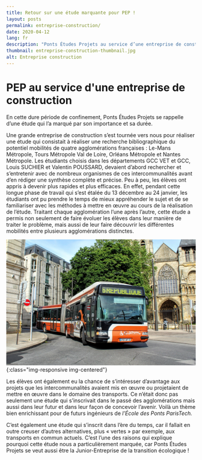 ```yaml
---
title: Retour sur une étude marquante pour PEP !
layout: posts
permalink: entreprise-construction/
date: 2020-04-12
lang: fr
description: "Ponts Études Projets au service d’une entreprise de construction afin de mener à bien une étude bibliographique du potentiel mobilité !"
thumbnail: entreprise-construction-thumbnail.jpg
alt: Entreprise construction
---
```


# PEP au service d'une entreprise de construction

En cette dure période de confinement, Ponts Études Projets se rappelle d’une étude qui l’a marqué par son importance et sa durée.

Une grande entreprise de construction s’est tournée vers nous pour réaliser une étude qui consistait à réaliser une recherche bibliographique du potentiel mobilités de quatre agglomérations françaises : Le-Mans Métropole, Tours Métropole Val de Loire, Orléans Métropole et Nantes Métropole. Les étudiants choisis dans les départements GCC VET et GCC, Louis SUCHIER et Valentin POUSSARD, devaient d’abord rechercher et s’entretenir avec de nombreux organismes de ces intercommunalités avant d’en rédiger une synthèse complète et précise. Peu à peu, les élèves ont appris à devenir plus rapides et plus efficaces. En effet, pendant cette longue phase de travail qui s’est étalée du 13 décembre au 24 janvier, les étudiants ont pu prendre le temps de mieux appréhender le sujet et de se familiariser avec les méthodes à mettre en œuvre au cours de la réalisation de l’étude. Traitant chaque agglomération l’une après l’autre, cette étude a permis non seulement de faire évoluer les élèves dans leur manière de traiter le problème, mais aussi de leur faire découvrir les différentes mobilités entre plusieurs agglomérations distinctes.

![Bus](/img/posts/bus.jpg){:class="img-responsive img-centered"}

Les élèves ont également eu la chance de s’intéresser d’avantage aux projets que les intercommunalités avaient mis en œuvre ou projetaient de mettre en œuvre dans le domaine des transports. Ce n’était donc pas seulement une étude qui s’inscrivait dans le passé des agglomérations mais aussi dans leur futur et dans leur façon de concevoir l’avenir. Voilà un thème bien enrichissant pour de futurs ingénieurs de <i>l’École des Ponts ParisTech.</i>

C’est également une étude qui s’inscrit dans l’ère du temps, car il fallait en outre creuser d’autres alternatives, plus « vertes » par exemple, aux transports en commun actuels. C’est l’une des raisons qui explique pourquoi cette étude nous a particulièrement marquée, car Ponts Études Projets se veut aussi être la Junior-Entreprise de la transition écologique !
